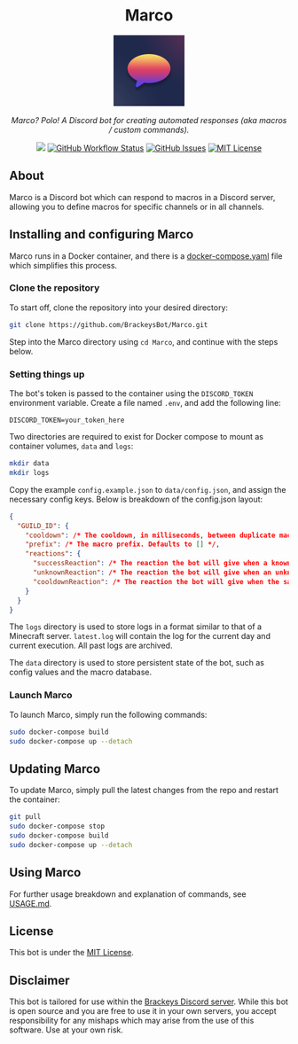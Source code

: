 <h1 align="center">Marco</h1>
<p align="center"><img src="icon.png" width="128"></p>
<p align="center"><i>Marco? Polo! A Discord bot for creating automated responses (aka macros / custom commands).</i></p>
<p align="center">
<a href="https://github.com/BrackeysBot/Marco/releases"><img src="https://img.shields.io/github/v/release/BrackeysBot/Marco?include_prereleases"></a>
<a href="https://github.com/BrackeysBot/Marco/actions?query=workflow%3A%22.NET%22"><img src="https://img.shields.io/github/workflow/status/BrackeysBot/Marco/.NET" alt="GitHub Workflow Status" title="GitHub Workflow Status"></a>
<a href="https://github.com/BrackeysBot/Marco/issues"><img src="https://img.shields.io/github/issues/BrackeysBot/Marco" alt="GitHub Issues" title="GitHub Issues"></a>
<a href="https://github.com/BrackeysBot/Marco/blob/main/LICENSE.md"><img src="https://img.shields.io/github/license/BrackeysBot/Marco" alt="MIT License" title="MIT License"></a>
</p>

## About
Marco is a Discord bot which can respond to macros in a Discord server, allowing you to define macros for specific channels or in all channels.

## Installing and configuring Marco 
Marco runs in a Docker container, and there is a [docker-compose.yaml](docker-compose.yaml) file which simplifies this process.

### Clone the repository
To start off, clone the repository into your desired directory:
```bash
git clone https://github.com/BrackeysBot/Marco.git
```
Step into the Marco directory using `cd Marco`, and continue with the steps below.

### Setting things up
The bot's token is passed to the container using the `DISCORD_TOKEN` environment variable. Create a file named `.env`, and add the following line:
```
DISCORD_TOKEN=your_token_here
```

Two directories are required to exist for Docker compose to mount as container volumes, `data` and `logs`:
```bash
mkdir data
mkdir logs
```
Copy the example `config.example.json` to `data/config.json`, and assign the necessary config keys. Below is breakdown of the config.json layout:
```json
{
  "GUILD_ID": {
    "cooldown": /* The cooldown, in milliseconds, between duplicate macro usages. Defaults to 5000 */,
    "prefix": /* The macro prefix. Defaults to [] */,
    "reactions": {
      "successReaction": /* The reaction the bot will give when a known macro is used. Defaults to ✅ (:white_check_mark:) */,
      "unknownReaction": /* The reaction the bot will give when an unknown macro is used. Defaults to null. */,
      "cooldownReaction": /* The reaction the bot will give when the same macro is used in quick succession. ⏳ (:hourglass_flowing_sand:) */
    }
  }
}
```
The `logs` directory is used to store logs in a format similar to that of a Minecraft server. `latest.log` will contain the log for the current day and current execution. All past logs are archived.

The `data` directory is used to store persistent state of the bot, such as config values and the macro database.

### Launch Marco
To launch Marco, simply run the following commands:
```bash
sudo docker-compose build
sudo docker-compose up --detach
```

## Updating Marco
To update Marco, simply pull the latest changes from the repo and restart the container:
```bash
git pull
sudo docker-compose stop
sudo docker-compose build
sudo docker-compose up --detach
```

## Using Marco
For further usage breakdown and explanation of commands, see [USAGE.md](USAGE.md).

## License
This bot is under the [MIT License](LICENSE.md).

## Disclaimer
This bot is tailored for use within the [Brackeys Discord server](https://discord.gg/brackeys). While this bot is open source and you are free to use it in your own servers, you accept responsibility for any mishaps which may arise from the use of this software. Use at your own risk.
